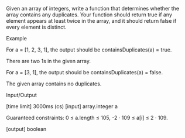 Given an array of integers, write a function that determines whether the array contains any duplicates. Your function should return true if any element appears at least twice in the array, and it should return false if every element is distinct.

Example

For a = [1, 2, 3, 1], the output should be
containsDuplicates(a) = true.

There are two 1s in the given array.

For a = [3, 1], the output should be
containsDuplicates(a) = false.

The given array contains no duplicates.

Input/Output

[time limit] 3000ms (cs)
[input] array.integer a

Guaranteed constraints:
0 ≤ a.length ≤ 105,
-2 · 109 ≤ a[i] ≤ 2 · 109.

[output] boolean
